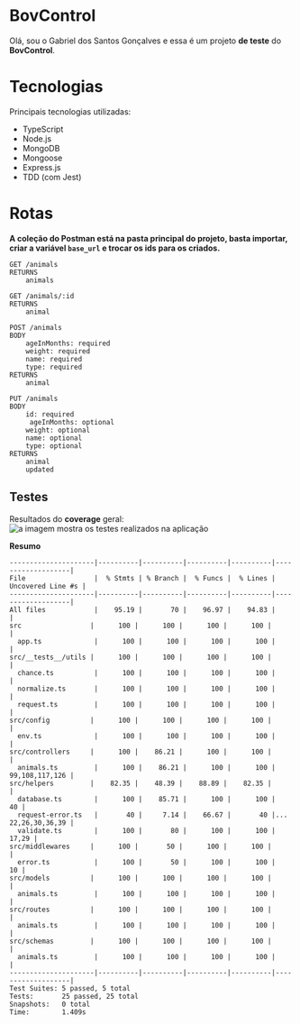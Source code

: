 # BovControl

Olá, sou o Gabriel dos Santos Gonçalves e essa é um projeto  **de teste** do **BovControl**.


# Tecnologias

Principais tecnologias utilizadas:

 - TypeScript
 - Node.js
 - MongoDB
 - Mongoose
 - Express.js
 - TDD (com Jest)

# Rotas

**A coleção do Postman está na pasta principal do projeto, basta importar, criar a variável `base_url` e trocar os ids para os criados.**

	GET /animals
	RETURNS
	    animals

	GET /animals/:id
	RETURNS
	    animal

	POST /animals
	BODY
	    ageInMonths: required
	    weight: required
	    name: required
	    type: required
	RETURNS
	    animal

	PUT /animals
	BODY
	    id: required
	     ageInMonths: optional
	    weight: optional
	    name: optional
	    type: optional
	RETURNS
	    animal
	    updated


## Testes

Resultados do **coverage** geral:
![a imagem mostra os testes realizados na aplicação](https://i.imgur.com/0ccDuKX.png)


**Resumo**

    ---------------------|----------|----------|----------|----------|-------------------|
    File                 |  % Stmts | % Branch |  % Funcs |  % Lines | Uncovered Line #s |
    ---------------------|----------|----------|----------|----------|-------------------|
    All files            |    95.19 |       70 |    96.97 |    94.83 |                   |
    src                 |      100 |      100 |      100 |      100 |                   |
      app.ts             |      100 |      100 |      100 |      100 |                   |
    src/__tests__/utils |      100 |      100 |      100 |      100 |                   |
      chance.ts          |      100 |      100 |      100 |      100 |                   |
      normalize.ts       |      100 |      100 |      100 |      100 |                   |
      request.ts         |      100 |      100 |      100 |      100 |                   |
    src/config          |      100 |      100 |      100 |      100 |                   |
      env.ts             |      100 |      100 |      100 |      100 |                   |
    src/controllers     |      100 |    86.21 |      100 |      100 |                   |
      animals.ts         |      100 |    86.21 |      100 |      100 |    99,108,117,126 |
    src/helpers         |    82.35 |    48.39 |    88.89 |    82.35 |                   |
      database.ts        |      100 |    85.71 |      100 |      100 |                40 |
      request-error.ts   |       40 |     7.14 |    66.67 |       40 |... 22,26,30,36,39 |
      validate.ts        |      100 |       80 |      100 |      100 |             17,29 |
    src/middlewares     |      100 |       50 |      100 |      100 |                   |
      error.ts           |      100 |       50 |      100 |      100 |                10 |
    src/models          |      100 |      100 |      100 |      100 |                   |
      animals.ts         |      100 |      100 |      100 |      100 |                   |
    src/routes          |      100 |      100 |      100 |      100 |                   |
      animals.ts         |      100 |      100 |      100 |      100 |                   |
    src/schemas         |      100 |      100 |      100 |      100 |                   |
      animals.ts         |      100 |      100 |      100 |      100 |                   |
    ---------------------|----------|----------|----------|----------|-------------------|
    Test Suites: 5 passed, 5 total
    Tests:       25 passed, 25 total
    Snapshots:   0 total
    Time:        1.409s


